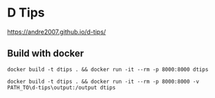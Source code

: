 # D Tips

https://andre2007.github.io/d-tips/

## Build with docker

`docker build -t dtips . && docker run -it --rm -p 8000:8000 dtips`

`docker build -t dtips . && docker run -it --rm -p 8000:8000 -v PATH_TO\d-tips\output:/output dtips`